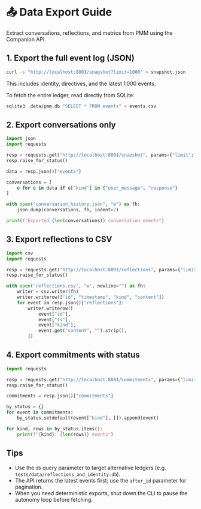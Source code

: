 # 📤 Data Export Guide

Extract conversations, reflections, and metrics from PMM using the Companion API.

## 1. Export the full event log (JSON)

```bash
curl -s "http://localhost:8001/snapshot?limit=1000" > snapshot.json
```

This includes identity, directives, and the latest 1 000 events.

To fetch the entire ledger, read directly from SQLite:

```bash
sqlite3 .data/pmm.db "SELECT * FROM events" > events.csv
```

## 2. Export conversations only

```python
import json
import requests

resp = requests.get("http://localhost:8001/snapshot", params={"limit": 500})
resp.raise_for_status()

data = resp.json()["events"]

conversations = [
    e for e in data if e["kind"] in {"user_message", "response"}
]

with open("conversation_history.json", "w") as fh:
    json.dump(conversations, fh, indent=2)

print(f"Exported {len(conversations)} conversation events")
```

## 3. Export reflections to CSV

```python
import csv
import requests

resp = requests.get("http://localhost:8001/reflections", params={"limit": 500})
resp.raise_for_status()

with open("reflections.csv", "w", newline="") as fh:
    writer = csv.writer(fh)
    writer.writerow(["id", "timestamp", "kind", "content"])
    for event in resp.json()["reflections"]:
        writer.writerow([
            event["id"],
            event["ts"],
            event["kind"],
            event.get("content", "").strip(),
        ])
```

## 4. Export commitments with status

```python
import requests

resp = requests.get("http://localhost:8001/commitments", params={"limit": 200})
resp.raise_for_status()

commitments = resp.json()["commitments"]

by_status = {}
for event in commitments:
    by_status.setdefault(event["kind"], []).append(event)

for kind, rows in by_status.items():
    print(f"{kind}: {len(rows)} events")
```

## Tips

- Use the `db` query parameter to target alternative ledgers (e.g. `tests/data/reflections_and_identity.db`).
- The API returns the latest events first; use the `after_id` parameter for pagination.
- When you need deterministic exports, shut down the CLI to pause the autonomy loop before fetching.
